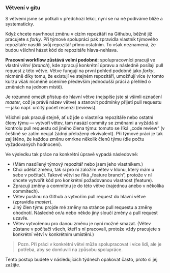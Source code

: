 ### Větvení v gitu

S větvemi jsme se potkali v předchozí lekci, nyní se na ně podíváme blíže a systematicky.

Když chcete navrhnout změnu v cizím repozitáři na Githubu, běžně již pracujete s *forky*. Při týmové spolupráci pak zpravidla vlastník týmového repozitáře nasdílí svůj repozitář přímo ostatním. To však  neznamená, že budou všichni házet kód do repozitáře hlava-nehlava.

**Pracovní workflow zůstává velmi podobné:** spolupracovníci pracují ve vlastní *větvi* (*branch*), kde zpracují konkrétní úpravu a následně posílají pull request z této větve. Větve fungují na první pohled podobně jako *forky*, nicméně díky tomu, že existují ve stejném repozitáři, umožňují více (v tomto kurzu však nicméně oceníme především jednodušší práci a přehled o změnách na jednom místě). 

Je rozumné omezit přístup do hlavní větve (nejspíše jste si všimli označení *master*, což je právě název větve) a stanovit podmínky přijetí pull requestu — jako např. určitý počet recenzí (reviews). 

Všichni pak pracují stejně, ať už jde o vlastníka repozitáře nebo ostatní členy týmu — vytvoří větev, tam nasází commity se změnami a vyžádá si kontrolu pull requestu od jiného člena týmu: tomuto se říká „code review“ (v češtině se zatím neujal žádný přeložený ekvivalent). Při týmové práci je tak zajištěno, že každou změnu omrkne několik členů týmu (dle počtu vyžadovaných hodnocení).

Ve výsledku tak práce na konkrétní úpravě vypadá následovně:

- (Mám nasdílený týmový repozitář nebo jsem jeho vlastníkem.)
- Chci udělat změnu, tak si pro ni založím větev v klonu, který mám u sebe v počítači. Takové větvi se říká „feature branch“, protože v ní chcete vytvořit kód pro konkrétní požadovanou vlastnost (feature).
- Zpracuji změny a commitnu je do této větve (najednou anebo v několika commitech).
- Větev pushnu na Github a vytvořím pull request do hlavní větve (zpravidla *master*).
- Jiný člen týmu projde mé změny na stránce pull requestu a změny ohodnotí. Následně on/a nebo někdo jiný sloučí změny a pull request uzavře.
- Větev vytvořenou pro danou změnu je nyní možné smazat. (Větev zůstane v počítači všech, kteří s ní pracovali, protože vždy pracujete s konkrétní větví v konkrétním umístění.)

> Pozn. Při práci v konkrétní větvi může spolupracovat i více lidí, ale je potřeba, aby se domluvili na způsobu spolupráce.

Tento postup budete v následujících týdnech opakovat často, proto si jej zažijte.
